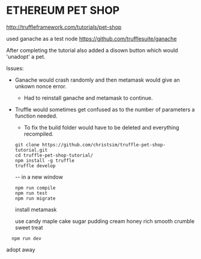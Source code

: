 # ETHEREUM PET SHOP

http://truffleframework.com/tutorials/pet-shop

used ganache as a test node
https://github.com/trufflesuite/ganache

After completing the tutorial also added a disown button which would 'unadopt' a pet.

Issues:
- Ganache would crash randomly and then metamask would give an unkown nonce error.
  - Had to reinstall ganache and metamask to continue.
- Truffle would sometimes get confused as to the number of parameters a function needed.  
  - To fix the build folder would have to be deleted and everything recompiled.
  
  
  ``` 
  git clone https://github.com/christsim/truffle-pet-shop-tutorial.git 
  cd truffle-pet-shop-tutorial/
  npm install -g truffle
  truffle develop
  ```
  -- in a new window
  ```
  npm run compile
  npm run test
  npm run migrate
  ```
  install metamask
  
  use candy maple cake sugar pudding cream honey rich smooth crumble sweet treat
```
  npm run dev
```
  
  adopt away
  
  ```
  
